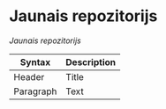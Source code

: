 # Jaunais repozitorijs
*Jaunais repozitorijs*
 
 | Syntax | Description |
| ----------- | ----------- |
| Header | Title |
| Paragraph | Text |
